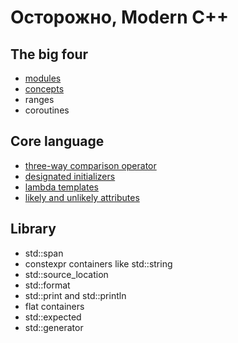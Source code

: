 # Осторожно, Modern C++

## The big four
- [modules](./modules.md)
- [concepts](./concepts.md)
- ranges
- coroutines

## Core language
- [three-way comparison operator](./spaceship.md)
- [designated initializers](./desinit.md)
- [lambda templates](./lambdatemplate.md)
- [likely and unlikely attributes](./likely.md)

## Library
- std::span
- constexpr containers like std::string
- std::source_location
- std::format
- std::print and std::println
- flat containers
- std::expected
- std::generator

